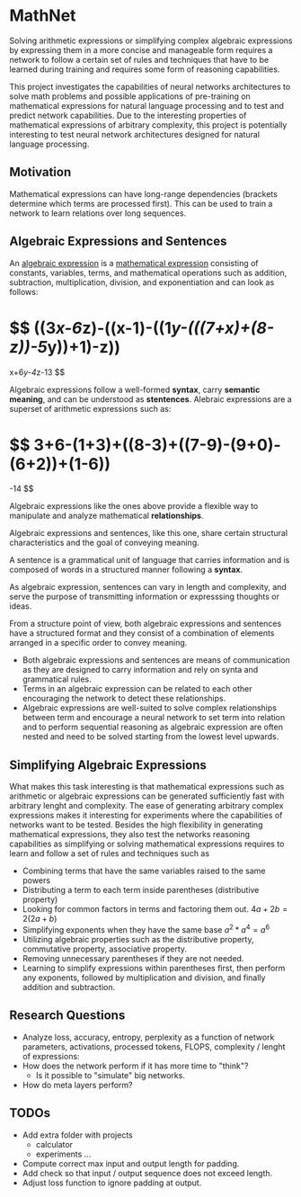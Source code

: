 # MathNet

Solving arithmetic expressions or simplifying complex algebraic expressions by expressing them in a more concise and manageable form requires a network to follow a certain set of rules and techniques that have to be learned during training and requires some form of reasoning capabilities.

This project investigates the capabilities of neural networks architectures to solve math problems and possible applications of pre-training on mathematical expressions for natural language processing and to test and predict network capabilities. Due to the interesting properties of mathematical expressions of arbitrary complexity, this project is potentially interesting to test neural network architectures designed for natural language processing.

## Motivation

Mathematical expressions can have long-range dependencies (brackets determine which terms are processed first). This can be used to train a network to learn relations over long sequences.

## Algebraic Expressions and Sentences

An [algebraic expression](https://en.wikipedia.org/wikiAlgebraic_expression) is a [mathematical expression](https://en.wikipedia.org/wiki/Expression_(mathematics)) consisting of constants, variables, terms, and mathematical operations such as addition, subtraction, multiplication, division, and exponentiation and can look as follows:

$$
((3*x-6*z)-((x-1)-((1*y-(((7+x)+(8-z))-5*y))+1)-z))
=
x+6*y-4*z-13
$$

Algebraic expressions follow a well-formed **syntax**, carry **semantic meaning**, and can be understood as **stentences**. Alebraic expressions are a superset of arithmetic expressions such as:

$$
3+6-(1+3)+((8-3)+((7-9)-(9+0)-(6+2))+(1-6))
=
-14
$$

Algebraic expressions like the ones above provide a flexible way to manipulate and analyze mathematical **relationships**.

Algebraic expressions and sentences, like this one, share certain structural characteristics and the goal of conveying meaning.

A sentence is a grammatical unit of language that carries information and is composed of words in a structured manner following a **syntax**.

As algebraic expression, sentences can vary in length and complexity, and serve the purpose of transmitting information or expresssing thoughts or ideas.

From a structure point of view, both algebraic expressions and sentences have a structured format and they consist of a combination of elements arranged in a specific order to convey meaning.

- Both algebraic expressions and sentences are means of communication as they are designed to carry information and rely on synta and grammatical rules.
- Terms in an algebraic expression can be related to each other encouraging the network to detect these relationships.
- Algebraic expressions are well-suited to solve complex relationships between
term and encourage a neural network to set term into relation and to perform sequential reasoning as algebraic expression are often nested and need to be solved starting from the lowest level upwards.

## Simplifying Algebraic Expressions

What makes this task interesting is that mathematical expressions such as arithmetic
or algebraic expressions can be generated sufficiently fast with arbitrary lenght and complexity. The ease of generating arbitrary complex expressions makes it interesting for experiments where the capabilities of networks want to be tested.
Besides the high flexibility in generating mathematical expressions, they also test
the networks reasoning capabilities as simplifying or solving mathematical expressions requires to learn and follow a set of rules and techniques such as

- Combining terms that have the same variables raised to the same powers
- Distributing a term to each term inside parentheses (distributive property)
- Looking for common factors in terms and factoring them out. $4a+2b = 2(2a+b)$
- Simplifying exponents when they have the same base $a^2 * a^4 = a^6$
- Utilizing algebraic properties such as the distributive property, commutative property, associative property.
- Removing unnecessary parentheses if they are not needed.
- Learning to simplify expressions within parentheses first, then perform any exponents, followed by multiplication and division, and finally addition and subtraction.


## Research Questions

- Analyze loss, accuracy, entropy, perplexity as a function of network parameters, activations, processed tokens, FLOPS, complexity / lenght of expressions:
- How does the network perform if it has more time to "think"?
    - Is it possible to "simulate" big networks.
- How do meta layers perform?

## TODOs

- Add extra folder with projects
    - calculator
    - experiments ...
- Compute correct max input and output length for padding.
- Add check so that input / output sequence does not exceed length.
- Adjust loss function to ignore padding at output.
